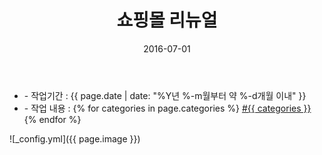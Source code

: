 ﻿---
layout: post
title: "쇼핑몰 리뉴얼"
date: 2016-07-01
categories:
  - Design
image: https://kjuhee0712.github.io/images/pages/20160701_sr_web.jpg
image-sm: https://kjuhee0712.github.io/images/thumbs/20160701_sr_web.jpg
---

<ul class="inform">
	<li class="preview__date" itemprop="datePublished" datetime="{{ page.date | date_to_xmlschema }}">- 작업기간 : {{ page.date | date: "%Y년 %-m월부터 약 %-d개월 이내" }}</li>
	<li class="preview__catetory" itemprop="catetory">- 작업 내용 :
		{% for categories in page.categories %}
           <a href="/category/{{ categories }}/">#{{ categories }}</a>     
      	{% endfor %}</li>
</ul>

![_config.yml]({{ page.image }})


